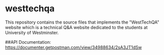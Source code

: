 # westtechqa
This repository contains the source files that implements the "WestTechQA" website which is a technical Q&amp;A website dedicated to the students at University of Westminster.

##API Documentation: https://documenter.getpostman.com/view/34988634/2sA3JT1dSw
